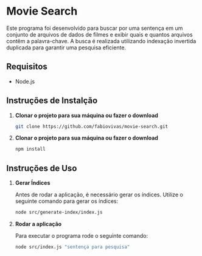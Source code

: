 # Movie Search

Este programa foi desenvolvido para buscar por uma sentença em um conjunto de arquivos de dados de filmes e exibir quais e quantos arquivos contêm a palavra-chave. A busca é realizada utilizando indexação invertida duplicada para garantir uma pesquisa eficiente.

## Requisitos

- Node.js

## Instruções de Instalção

1. **Clonar o projeto para sua máquina ou fazer o download**
    ```bash
   git clone https://github.com/fabiovivas/movie-search.git

2. **Clonar o projeto para sua máquina ou fazer o download**
    ```bash
   npm install

## Instruções de Uso

1. **Gerar Índices**

   Antes de rodar a aplicação, é necessário gerar os índices. Utilize o seguinte comando para gerar os índices:

   ```bash
   node src/generate-index/index.js

2. **Rodar a aplicação**

   Para executar o programa rode o seguinte comando:

   ```bash
   node src/index.js "sentença para pesquisa"
